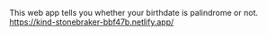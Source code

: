 This web app tells you whether your birthdate is palindrome or not.
https://kind-stonebraker-bbf47b.netlify.app/
